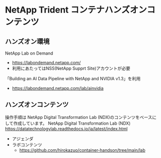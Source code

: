 # NetApp Trident コンテナハンズオンコンテンツ

## ハンズオン環境
NetApp Lab on Demand
* https://labondemand.netapp.com/
* 利用にあたってはNSS(NetApp Supprt Site)アカウントが必要

「Building an AI Data Pipeline with NetApp and NVIDIA v1.3」を利用
* https://labondemand.netapp.com/lab/ainvidia

## ハンズオンコンテンツ
操作手順は NetApp Digital Transformation Lab (NDX)のコンテンツをベースにして作成しています。
NetApp Digital Transformation Lab (NDX) https://datatechnologylab.readthedocs.io/ja/latest/index.html

* アジェンダ
* ラボコンテンツ
  * https://github.com/hirokazuo/container-handson/tree/main/lab
